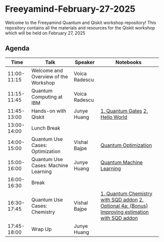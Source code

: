 # Freeyamind-February-27-2025


Welcome to the Freeyamind Quantum and Qiskit workshop repository! This repository contains all the materials and resources for the Qiskit workshop which will be held on February 27, 2025

## Agenda

|     Time           |     Talk                                    |     Speaker          | Notebooks                       |
|--------------------|---------------------------------------------|----------------------|---------------------------------|
|     11:00-11:15    |     Welcome and Overview of the Workshop    |     Voica Radescu    |                                 |
|     11:15-11:45    |     Quantum Computing at IBM                |     Voica Radescu    |                                 |
|     11:45-13:00    |     Hands-on with Qiskit                    |     Junye Huang      | [1. Quantum Gates](https://colab.research.google.com/github/mrvee-qC-bee/freeyamind-feb27/blob/main/1-1-Hands-on-with-Quantum-Gates.ipynb) [2. Hello World](https://colab.research.google.com/github/mrvee-qC-bee/freeyamind-feb27/blob/main/1-2-Hello-World.ipynb) |
|     13:00-14:00    |     Lunch Break                             |                      |                                 |
|     14:00-15:00    |     Quantum Use Cases: Optimization         |     Vishal Bajpe     | [Quantum Optimization](https://colab.research.google.com/github/mrvee-qC-bee/freeyamind-feb27/blob/main/2-Quantum-Optimization-quantum-approximate-optimization-algorithm.ipynb)          |
|     15:00-16:00    |     Quantum Use Cases: Machine Learning     |     Junye Huang      | [Quantum Machine Learning](https://colab.research.google.com/github/mrvee-qC-bee/freeyamind-feb27/blob/main/3-Quantum-Machine-Learning.ipynb)        |
|     16:00-16:30    |     Break                                   |                      |                                 |
|     16:30-17:45    |     Quantum Use Cases: Chemistry            |     Vishal Bajpe     | [1. Quantum Chemistry with SQD addon](https://colab.research.google.com/github/mrvee-qC-bee/freeyamind-feb27/blob/main/4-bonus-Quantum-Chemistry-qiskit-addons-sqd-get-started.ipynb) [2. Optional 4a: (Bonus) Improving estimation with SQD addon](https://colab.research.google.com/github/mrvee-qC-bee/freeyamind-feb27/blob/main/4-Quantum-Chemistry-Energy-estimation-of-a-fermionic-hamiltonian-with-sqd.ipynb)            |
|     17:45-18:00    |     Wrap Up                                 |     Junye Huang      |                                 |
